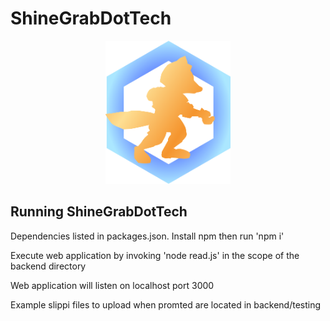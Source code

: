 # ShineGrabDotTech

<p align="center">
  <img width="200" src="backend/views/images/shinegrab_logo.png" alt="ShineGrab Logo">
</p>

## Running ShineGrabDotTech

Dependencies listed in packages.json. Install npm then run 'npm i'

Execute web application by invoking 'node read.js' in the scope of the backend directory

Web application will listen on localhost port 3000

Example slippi files to upload when promted are located in backend/testing

